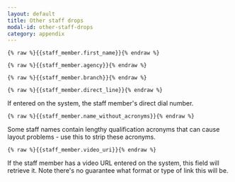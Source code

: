 ```yaml
---
layout: default
title: Other staff drops
modal-id: other-staff-drops
category: appendix
---
```

``{% raw %}{{staff_member.first_name}}{% endraw %}``

``{% raw %}{{staff_member.agency}}{% endraw %}``

``{% raw %}{{staff_member.branch}}{% endraw %}``

``{% raw %}{{staff_member.direct_line}}{% endraw %}``

If entered on the system, the staff member's direct dial number.

``{% raw %}{{staff_member.name_without_acronyms}}{% endraw %}``

Some staff names contain lengthy qualification acronyms that can cause layout problems - use this to strip these acronyms.

``{% raw %}{{staff_member.video_uri}}{% endraw %}``

If the staff member has a video URL entered on the system, this field will retrieve it. Note there's no guarantee what format or type of link this will be.


